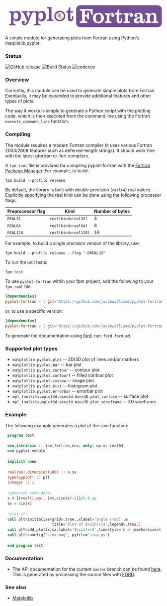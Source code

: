 ![Pyplot-Fortran](media/logo.png)
============

A simple module for generating plots from Fortran using Python's matplotlib.pyplot.

### Status

[![GitHub release](https://img.shields.io/github/release/jacobwilliams/pyplot-fortran.svg?style=plastic)](https://github.com/jacobwilliams/pyplot-fortran/releases/latest)
![Build Status](https://github.com/jacobwilliams/pyplot-fortran/actions/workflows/CI.yml/badge.svg)
[![codecov](https://codecov.io/gh/jacobwilliams/pyplot-fortran/branch/master/graph/badge.svg?token=BHtd51oUTE)](https://codecov.io/gh/jacobwilliams/pyplot-fortran)

### Overview

Currently, this module can be used to generate simple plots from Fortran.  Eventually, it may be expanded to provide additional features and other types of plots.

The way it works is simply to generate a Python script with the plotting code, which
is then executed from the command line using the Fortran ```execute_command_line``` function.

### Compiling

The module requires a modern Fortran compiler (it uses various Fortran 2003/2008 features such as deferred-length strings). It should work fine with the latest gfortran or ifort compilers.

A `fpm.toml` file is provided for compiling pyplot-fortran with the [Fortran Package Manager](https://github.com/fortran-lang/fpm). For example, to build:

```
fpm build --profile release
```

By default, the library is built with double precision (`real64`) real values. Explicitly specifying the real kind can be done using the following processor flags:

Preprocessor flag | Kind  | Number of bytes
----------------- | ----- | ---------------
`REAL32`  | `real(kind=real32)`  | 4
`REAL64`  | `real(kind=real64)`  | 8
`REAL128` | `real(kind=real128)` | 16

For example, to build a single precision version of the library, use:

```
fpm build --profile release --flag "-DREAL32"
```

To run the unit tests:

```
fpm test
```

To use `pyplot-fortran` within your fpm project, add the following to your `fpm.toml` file:
```toml
[dependencies]
pyplot-fortran = { git="https://github.com/jacobwilliams/pyplot-fortran.git" }
```

or, to use a specific version:
```toml
[dependencies]
pyplot-fortran = { git="https://github.com/jacobwilliams/pyplot-fortran.git", tag = "3.3.0" }
```

To generate the documentation using [ford](https://github.com/Fortran-FOSS-Programmers/ford), run: ```ford ford.md```

### Supported plot types

* `matplotlib.pyplot.plot` -- 2D/3D plot of lines and/or markers
* `matplotlib.pyplot.bar` -- bar plot
* `matplotlib.pyplot.contour` -- contour plot
* `matplotlib.pyplot.contourf` -- filled contour plot
* `matplotlib.pyplot.imshow` -- image plot
* `matplotlib.pyplot.hist` -- histogram plot
* `matplotlib.pyplot.errorbar` -- errorbar plot
* `mpl_toolkits.mplot3d.axes3d.Axes3D.plot_surface` -- surface plot
* `mpl_toolkits.mplot3d.axes3d.Axes3D.plot_wireframe` -- 3D wireframe

### Example

The following example generates a plot of the sine function:

```fortran
 program test

 use,intrinsic :: iso_fortran_env, only: wp => real64
 use pyplot_module

 implicit none

 real(wp),dimension(100) :: x,sx
 type(pyplot) :: plt
 integer :: i

 !generate some data:
 x = [(real(i,wp), i=0,size(x)-1)]/5.0_wp
 sx = sin(x)

 !plot it:
 call plt%initialize(grid=.true.,xlabel='angle (rad)',&
                     title='Plot of $\sin(x)$',legend=.true.)
 call plt%add_plot(x,sx,label='$\sin(x)$',linestyle='b-o',markersize=5,linewidth=2)
 call plt%savefig('sinx.png', pyfile='sinx.py')

 end program test
```

### Documentation

 * The API documentation for the current ```master``` branch can be found [here](https://jacobwilliams.github.io/pyplot-fortran/).  This is generated by processing the source files with [FORD](https://github.com/Fortran-FOSS-Programmers/ford).

### See also

 * [Matplotlib](https://matplotlib.org)
